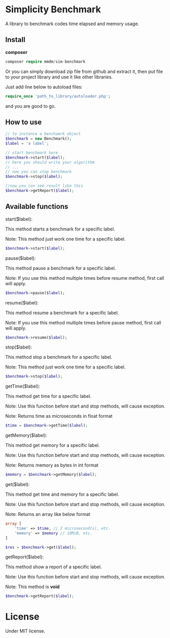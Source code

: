 # Simplicity Benchmark
A library to benchmark codes time elapsed and memory usage.

## Install
**composer**
```php 
composer require mmdm/sim-benchmark
```

Or you can simply download zip file from github and extract it, 
then put file to your project library and use it like other libraries.

Just add line below to autoload files:

```php
require_once 'path_to_library/autoloader.php';
```

and you are good to go.

## How to use
```php
// to instance a benchamrk object
$benchmark = new Benchmark();
$label = 'a label';

// start benchmark here
$benchmark->start($label);
// here you should write your algorithm
// ...
// now you can stop benchmark
$benchmark->stop($label);

//now you can see result like this
$benchmark->getReport($label);
```

## Available functions

start($label):

This method starts a benchmark for a specific label.

Note: This method just work one time for a specific label.

```php
$benchmark->start($label);
```

pause($label):

This method pause a benchmark for a specific label.

Note: If you use this method multiple times before resume method,
first call will apply.

```php
$benchmark->pause($label);
``` 

resume($label):

This method resume a benchmark for a specific label.

Note: If you use this method multiple times before pause method,
first call will apply.

```php
$benchmark->resume($label);
```

stop($label):

This method stop a benchmark for a specific label.

Note: This method just work one time for a specific label.

```php
$benchmark->stop($label);
```

getTime($label):

This method get time for a specific label.

Note: Use this function before start and stop methods, will cause 
exception.

Note: Returns time as microseconds in float format

```php
$time = $benchmark->getTime($label);
```

getMemory($label):

This method get memory for a specific label.

Note: Use this function before start and stop methods, will cause 
exception.

Note: Returns memory as bytes in int format

```php
$memory = $benchmark->getMemory($label);
```

get($label):

This method get time and memory for a specific label.

Note: Use this function before start and stop methods, will cause 
exception.

Note: Returns an array like below format

```php
array [
    'time' => $time, // 2 microsecond(s), etc.
    'memory' => $memory // 10MiB, etc.
]
```

```php
$res = $benchmark->get($label);
```

getReport($label):

This method show a report of a specific label.

Note: Use this function before start and stop methods, will cause 
exception.

Note: This method is **void**

```php
$benchmark->getReport($label);
```

# License
Under MIT license.
